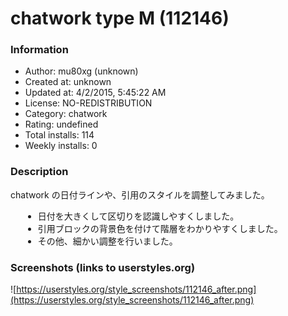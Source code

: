 # chatwork type M (112146)

### Information
- Author: mu80xg (unknown)
- Created at: unknown
- Updated at: 4/2/2015, 5:45:22 AM
- License: NO-REDISTRIBUTION
- Category: chatwork
- Rating: undefined
- Total installs: 114
- Weekly installs: 0


### Description
<p>chatwork の日付ラインや、引用のスタイルを調整してみました。
<ul>
<li style="margin-left: 20px">日付を大きくして区切りを認識しやすくしました。</li>
<li style="margin-left: 20px">引用ブロックの背景色を付けて階層をわかりやすくしました。</li>
<li style="margin-left: 20px">その他、細かい調整を行いました。</li>
</ul>
</p>


### Screenshots (links to userstyles.org)
![https://userstyles.org/style_screenshots/112146_after.png](https://userstyles.org/style_screenshots/112146_after.png)


